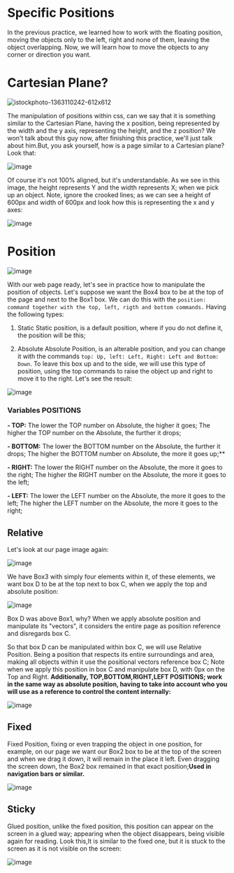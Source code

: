 # Specific Positions
In the previous practice, we learned how to work with the floating position, moving the objects only to the left, right and none of them, leaving the object overlapping. Now, we will learn how to move the objects to any corner or direction you want.

# Cartesian Plane?

![istockphoto-1363110242-612x612](https://github.com/user-attachments/assets/4b7711b3-54a0-469c-8a2b-ac40c46825d5)

The manipulation of positions within css, can we say that it is something similar to the Cartesian Plane, having the x position, being represented by the width and the y axis, representing the height, and the z position? We won't talk about this guy now, after finishing this practice, we'll just talk about him.But, you ask yourself, how is a page similar to a Cartesian plane? Look that:

![image](https://github.com/user-attachments/assets/504f6847-3ce8-49f7-90ba-19ddecd833b9)

Of course it's not 100% aligned, but it's understandable. As we see in this image, the height represents Y and the width represents X; when we pick up an object. Note, ignore the crooked lines; as we can see a height of 600px and width of 600px and look how this is representing the x and y axes:

![image](https://github.com/user-attachments/assets/a6877519-2511-489a-a59e-3f006e9cf107)

# Position

![image](https://github.com/user-attachments/assets/5a03088c-575e-4329-b81f-5b552e541708)

With our web page ready, let's see in practice how to manipulate the position of objects. Let's suppose we want the Box4 box to be at the top of the page and next to the Box1 box. We can do this with the ``position: command together with the top, left, rigth and bottom commands.`` Having the following types:

1. Static
Static position, is a default position, where if you do not define it, the position will be this;

2. Absolute
Absolute Position, is an alterable position, and you can change it with the commands `` top: Up, left: Left, Right: Left and Bottom: Down ``. To leave this box up and to the side, we will use this type of position, using the top commands to raise the object up and right to move it to the right. Let's see the result:

![image](https://github.com/user-attachments/assets/a9ddbf77-5a07-45da-a018-a183a78adcce)

### Variables POSITIONS

**- TOP:**
The lower the TOP number on Absolute, the higher it goes; The higher the TOP number on the Absolute, the further it drops;

**- BOTTOM:**
The lower the BOTTOM number on the Absolute, the further it drops; The higher the BOTTOM number on Absolute, the more it goes up;**

**- RIGHT:**
The lower the RIGHT number on the Absolute, the more it goes to the right; The higher the RIGHT number on the Absolute, the more it goes to the left;

**- LEFT:**
The lower the LEFT number on the Absolute, the more it goes to the left; The higher the LEFT number on the Absolute, the more it goes to the right;

## Relative 
Let's look at our page image again:

![image](https://github.com/user-attachments/assets/5a03088c-575e-4329-b81f-5b552e541708)

We have Box3 with simply four elements within it, of these elements, we want box D to be at the top next to box C, when we apply the top and absolute position:

![image](https://github.com/user-attachments/assets/d3f0facb-ea70-498e-bda6-1f9a860b54b8)

Box D was above Box1, why? When we apply absolute position and manipulate its "vectors", it considers the entire page as position reference and disregards box C.

So that box D can be manipulated within box C, we will use Relative Position. Being a position that respects its entire surroundings and area, making all objects within it use the positional vectors reference box C; Note when we apply this position in box C and manipulate box D, with 0px on the Top and Right.
**Additionally, TOP,BOTTOM,RIGHT,LEFT POSITIONS; work in the same way as absolute position, having to take into account who you will use as a reference to control the content internally:**

![image](https://github.com/user-attachments/assets/28d092d1-2ba5-4821-9b39-1e145d729a6a)

## Fixed
Fixed Position, fixing or even trapping the object in one position, for example, on our page we want our Box2 box to be at the top of the screen and when we drag it down, it will remain in the place it left. Even dragging the screen down, the Box2 box remained in that exact position;**Used in navigation bars or similar.**

![image](https://github.com/user-attachments/assets/939f2f0e-f3fd-4b71-9769-89823d7f3325)

## Sticky
Glued position, unlike the fixed position, this position can appear on the screen in a glued way; appearing when the object disappears, being visible again for reading. Look this,It is similar to the fixed one, but it is stuck to the screen as it is not visible on the screen:

![image](https://github.com/user-attachments/assets/478e5c12-75be-4efe-826e-c6cffd069ca9)
